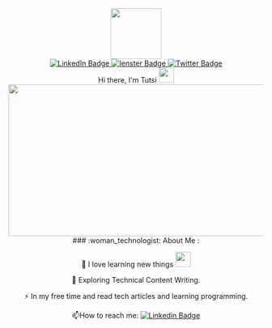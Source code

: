 <div id="header" align="center">
  <img src="https://media.giphy.com/media/3kPDmoWdBpQPNhCnUG/giphy.gif" width="100"/>
</div>
<div id="badges" align="center">
  <a href="https://www.linkedin.com/in/tata-tkina-2a461616a">
    <img src="https://img.shields.io/badge/LinkedIn-blue?style=for-the-badge&logo=linkedin&logoColor=white" alt="LinkedIn Badge"/>
  </a>
  <a href="https://lenster.xyz/u/tutsy">
    <img src="https://img.shields.io/badge/lens-virid?style=for-the-badge&logo=lens&logoColor=sapphirine" alt="lenster Badge"/>
   </a> 
    <a href="https://twitter.com/ohivoo">
    <img src="https://img.shields.io/badge/Twitter-blue?style=for-the-badge&logo=twitter&logoColor=white" alt="Twitter Badge"/>
  </a>
<div id="header" align="center">
  Hi there, I'm Tutsi
  <img src="https://media.giphy.com/media/hvRJCLFzcasrR4ia7z/giphy.gif" width="30px"/>
  <div align="center">
  <img src="https://media.giphy.com/media/L8K62iTDkzGX6/giphy.gif" width="600" height="300"/>
</div>
### :woman_technologist: About Me : 
</div>  
  
  :telescope: I love learning new things <img src="https://media.giphy.com/media/WUlplcMpOCEmTGBtBW/giphy.gif" width="30">
  
  :seedling: Exploring Technical Content Writing.
  
  :zap: In my free time and read tech articles and learning programming.
 
  :mailbox:How to reach me: [![Linkedin Badge](https://img.shields.io/badge/-tata-blue?style=flat&logo=Linkedin&logoColor=white)](https://www.linkedin.com/in/tata-tkina-2a461616a) 

